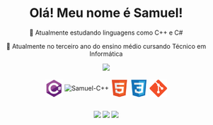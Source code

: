 <div align="center">
<h1> Olá! Meu nome é Samuel!</h1>
</div>
<div align="center">
  <p>🌱 Atualmente estudando linguagens como C++ e C#</p>
  <p>📕 Atualmente no terceiro ano do ensino médio cursando Técnico em Informática</p>
</div>
<div align="center">
<picture>
<source 
  srcset="https://github-readme-stats.vercel.app/api?username=SamuelMonstewe&show_icons=true&theme=synthwave"
  media="(prefers-color-scheme: dark)"
/>
<source
  srcset="https://github-readme-stats.vercel.app/api?username=SamuelMonstewe&show_icons=true"
  media="(prefers-color-scheme: light), (prefers-color-scheme: no-preference)"
/>
<img src="https://github-readme-stats.vercel.app/api?username=SamuelMonstewe&show_icons=true" />
</picture>
</div>
<div style="display: inline_block" align="center"><br>
<img align="center" alt="Samuel-Csharp" height="40" width="40" src="https://raw.githubusercontent.com/devicons/devicon/master/icons/csharp/csharp-original.svg">
<img align="center" alt="Samuel-C++" height="40" width="" src="https://raw.githubusercontent.com/isocpp/logos/master/cpp_logo.png">
<img align="center" alt="Samuel-HTML" height="40" width="40" src="https://raw.githubusercontent.com/devicons/devicon/master/icons/html5/html5-original.svg">
<img align="center" alt="Samuel-CSS" height="40" width="40" src="https://raw.githubusercontent.com/devicons/devicon/master/icons/css3/css3-original.svg">
<img align="center" alt="Samuel-GIT" height="40" width="40" src="https://raw.githubusercontent.com/devicons/devicon/master/icons/git/git-original.svg">
</div><br>

<div align="center">
 
  <a href="https://www.instagram.com/samuel_eliaaas/" target="_blank"><img src="https://img.shields.io/badge/-Instagram-%23E4405F?style=for-the-badge&logo=instagram&logoColor=white" target="_blank"></a>
  <a href="https://www.linkedin.com/in/samuelelias000/" target="_blank"><img src="https://img.shields.io/badge/-LinkedIn-%230077B5?style=for-the-badge&logo=linkedin&logoColor=white" target="_blank"></a> 
  <a href="mailto:samuelelias563@gmail.com"><img src="https://img.shields.io/badge/-Gmail-%23333?style=for-the-badge&logo=gmail&logoColor=white" target="_blank"></a>
</div>

